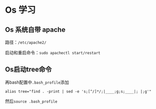 # Os 学习
## Os 系统自带 apache 
路径：`/etc/apache2/`

启动和重启命令：`sudo apachectl start/restart`

## Os启动tree命令

再bash配置中`.bash_profile`添加

`alias tree="find . -print | sed -e 's;[^/]*/;|____;g;s;____|; |;g'"`

然后`source .bash_profile`